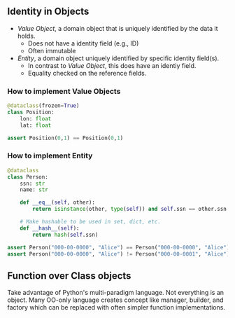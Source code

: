 ## Identity in Objects

- *Value Object*, a domain object that is uniquely identified by the data it holds.
    - Does not have a identity field (e.g., ID)
    - Often immutable
- *Entity*, a domain object uniquely identified by specific identity field(s).
    - In contrast to *Value Object*, this does have an identiy field.
    - Equality checked on the reference fields.

### How to implement Value Objects

```python
@dataclass(frozen=True)
class Position:
    lon: float
    lat: float 

assert Position(0,1) == Position(0,1)
```

### How to implement Entity
```python
@dataclass
class Person:
    ssn: str
    name: str

    def __eq__(self, other):
        return isinstance(other, type(self)) and self.ssn == other.ssn

    # Make hashable to be used in set, dict, etc.
    def __hash__(self):
        return hash(self.ssn)

assert Person("000-00-0000", "Alice") == Person("000-00-0000", "Alice")
assert Person("000-00-0000", "Alice") != Person("000-00-0001", "Alice")
```

## Function over Class objects
Take advantage of Python's multi-paradigm language. Not everything is an object. Many OO-only language creates concept like manager, builder, and factory which can be replaced with often simpler function implementations.